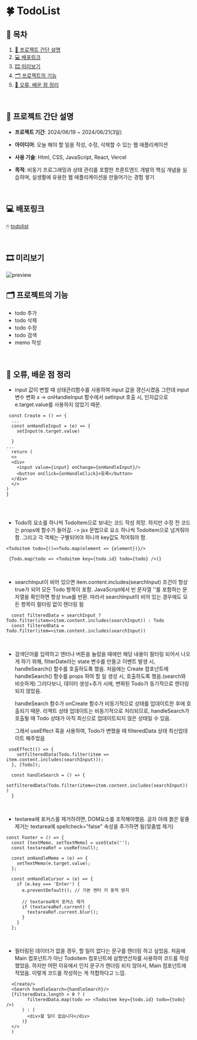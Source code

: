 
#  🍀 TodoList


## 🧾 목차


1. [🔖 프로젝트 간단 설명](#-프로젝트-간단-설명)
2. [💻 배포링크](#-배포링크)
3. [🎞 미리보기](#-미리보기)
4. [🗂 프로젝트의 기능](#-프로젝트의-기능)
5. [💬 오류, 배운 점 정리](#-오류-배운-점-정리)

<br>

## 🔖 프로젝트 간단 설명
- **프로젝트 기간**: 2024/06/19 ~ 2024/06/21(3일)

- **아이디어**: 오늘 해야 할 일을 작성, 수정, 삭제할 수 있는 웹 애플리케이션

- **사용 기술**: Html, CSS, JavaScript, React, Vercel

- **목적**: 비동기 프로그래밍과 상태 관리를 포함한 프론트엔드 개발의 핵심 개념을 실습하며, 실생활에 유용한 웹 애플리케이션을 만들어가는 경험 쌓기

<br>

## 💻 배포링크
🖱 [todolist](https://todo-list-ten-ivory.vercel.app/)   

<br>

## 🎞 미리보기


![preview](https://github.com/doyeon01/TodoList/assets/156388715/f8cacb15-8496-4440-b0d5-ad475cad23b6)
<br>

## 🗂 프로젝트의 기능
- todo 추가
- todo 삭제
- todo 수정
- todo 검색
- memo 작성

<br>

## 💬 오류, 배운 점 정리

-  input 값이 변할 때 상태관리함수를 사용하여 input 값을 갱신시켰음
그런데 input 변수 변화 x 
-> onHandleInput 함수에서 setInput 호출 시, 인자값으로 e.target.value를 사용하지 않았기 때문. 

```
 const Create = () => {
  ...
  const onHandleInput = (e) => {
    setInput(e.target.value)
  
  }
...
  return (
  <>
  <div>
    <input value={input} onChange={onHandleInput}/>
    <button onClick={onHandleClick}>등록</button>
  </div>
  </>
)
}


```

<br>


- Todo의 요소를 하나씩 TodoItem으로 보내는 코드 작성 희망. 하지만 수정 전 코드는 props에 함수가 들어감. -> jsx 문법으로 요소 하나씩 TodoItem으로 넘겨줘야 함. 그리고 각 객체는 구별되어야 하니까 key값도 적어줘야 함.
   

```
<Todoitem todo={()=>Todo.map(element => {element})}/>
```

```
 {Todo.map(todo => <Todoitem key={todo.id} todo={todo} />)}
```


<br>

-  searchInput이 비어 있으면 item.content.includes(searchInput) 조건이 항상 true가 되어 모든 Todo 항목이 포함. JavaScript에서 빈 문자열 ''를 포함하는 문자열을 확인하면 항상 true를 반환. 따라서 searchInput이 비어 있는 경우에도 모든 항목이 필터링 없이 렌더링 됨

```
  const filteredData = searchInput ? Todo.filter(item=>item.content.includes(searchInput)) : Todo
  const filteredData = Todo.filter(item=>item.content.includes(searchInput))
```
 
<br>

-  검색단어를 입력하고 엔터나 버튼을 눌렀을 때에만 해당 내용이 필터링 되어서 나오게 하기 위해, filterDate라는 state 변수를 만들고 이벤트 발생 시, handleSearch() 함수를 호출하도록 했음. 처음에는 Create 컴포넌트에 handleSearch() 함수를 props 하여 할 일 생성 시, 호출하도록 했음.(search와 비슷하게) 그러다보니, 데이터 생성+추가 시에, 변화된 Todo가 동기적으로 렌더링 되지 않았음.

     handleSearch 함수가 onCreate 함수가 비동기적으로 상태를 업데이트한 후에 호출되기 때문. 리액트 상태 업데이트는 비동기적으로 처리되므로, handleSearch가 호출될 때 Todo 상태가 아직 최신으로 업데이트되지 않은 상태일 수 있음.

     그래서 useEffect 훅을 사용하여, Todo가 변했을 때 filteredData 상태 최신업데이트 해주었음

```
 useEffect(() => {
    setfilteredData(Todo.filter(item => item.content.includes(searchInput)));
  }, [Todo]);

  const handleSearch = () => {
    setfilteredData(Todo.filter(item=>item.content.includes(searchInput)) )
  }
```
<br>

- textarea에 포커스를 제거하려면, DOM요소를 조작해야했음. 
글자 아래 붉은 밑줄 제거는 textarea에 spellcheck="false" 속성을 추가하면 됨(맞춤법 제거)


```
const Footer = () => {
  const [textMemo, setTextMemo] = useState('');
  const textareaRef = useRef(null);

  const onHandleMemo = (e) => {
    setTextMemo(e.target.value);
  };

  const onHandleCursor = (e) => {
    if (e.key === 'Enter') {
      e.preventDefault(); // 기본 엔터 키 동작 방지

      // textarea에서 포커스 제거
      if (textareaRef.current) {
        textareaRef.current.blur();
      }
    }
  };

```

<br>

- 필터링된 데이터가 없을 경우, 할 일이 없다는 문구를 렌더링 하고 싶었음. 
처음에 Main 컴포넌트가 아닌 Todoitem 컴포넌트에 삼항연산자를 사용하여 코드를 작성했었음. 하지만 어떤 이유에서 인지 문구가 렌더링 되지 않아서, 
Main 컴포넌트에 적었음. 이렇게 코드를 작성하는 게 적합하다고 느낌. 


```
  <Create/>
  <Search handleSearch={handleSearch}/>
  {filteredData.length > 0 ? (
        filteredData.map(todo => <Todoitem key={todo.id} todo={todo} />)
      ) : (
        <div>할 일이 없습니다</div>
      )}
  </>
  )

```





